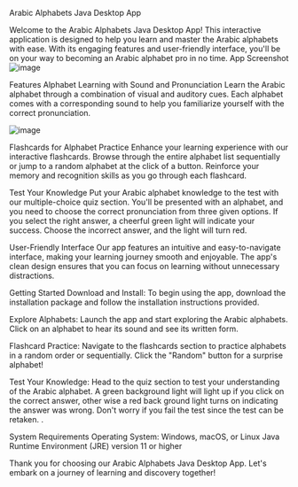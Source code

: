 Arabic Alphabets Java Desktop App




Welcome to the Arabic Alphabets Java Desktop App! This interactive application is designed to help you learn and master the Arabic alphabets with ease. With its engaging features and user-friendly interface, you'll be on your way to becoming an Arabic alphabet pro in no time.
App Screenshot
![image](https://github.com/codenson/ArabicLingo/assets/113551785/84cf2eab-cacf-4d14-a3f6-3ffe846d671d)

Features
Alphabet Learning with Sound and Pronunciation
Learn the Arabic alphabet through a combination of visual and auditory cues. Each alphabet comes with a corresponding sound to help you familiarize yourself with the correct pronunciation.

![image](https://github.com/codenson/ArabicLingo/assets/113551785/7476359a-7507-41cb-84bb-8da6bc90577d)


Flashcards for Alphabet Practice
Enhance your learning experience with our interactive flashcards. Browse through the entire alphabet list sequentially or jump to a random alphabet at the click of a button. Reinforce your memory and recognition skills as you go through each flashcard.

Test Your Knowledge
Put your Arabic alphabet knowledge to the test with our multiple-choice quiz section. You'll be presented with an alphabet, and you need to choose the correct pronunciation from three given options. If you select the right answer, a cheerful green light will indicate your success. Choose the incorrect answer, and the light will turn red.

User-Friendly Interface
Our app features an intuitive and easy-to-navigate interface, making your learning journey smooth and enjoyable. The app's clean design ensures that you can focus on learning without unnecessary distractions.

Getting Started
Download and Install: To begin using the app, download the installation package and follow the installation instructions provided.

Explore Alphabets: Launch the app and start exploring the Arabic alphabets. Click on an alphabet to hear its sound and see its written form.

Flashcard Practice: Navigate to the flashcards section to practice alphabets in a random order or sequentially. Click the "Random" button for a surprise alphabet!

Test Your Knowledge: Head to the quiz section to test your understanding of the Arabic alphabet.  A green background light will light up if you click on the correct answer, other wise a red back ground light turns on indicating the answer was wrong. Don't worry if you fail the test since the test can be retaken.  .

System Requirements
Operating System: Windows, macOS, or Linux
Java Runtime Environment (JRE) version 11 or higher

Thank you for choosing our Arabic Alphabets Java Desktop App. Let's embark on a journey of learning and discovery together!

